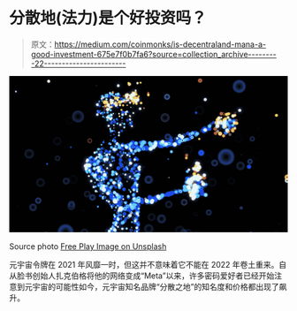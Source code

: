 # 分散地(法力)是个好投资吗？

> 原文：<https://medium.com/coinmonks/is-decentraland-mana-a-good-investment-675e7f0b7fa6?source=collection_archive---------22----------------------->

![](img/e61502bb6629bf3dcb732f07abe88bc1.png)

Source photo [Free Play Image on Unsplash](https://unsplash.com/photos/EOSHmMbjT8g)

元宇宙令牌在 2021 年风靡一时，但这并不意味着它不能在 2022 年卷土重来。自从脸书创始人扎克伯格将他的网络变成“Meta”以来，许多密码爱好者已经开始注意到元宇宙的可能性如今，元宇宙知名品牌“分散之地”的知名度和价格都出现了飙升。